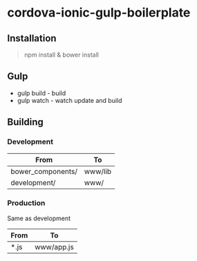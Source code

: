 # cordova-ionic-gulp-boilerplate

## Installation

> npm install & bower install

## Gulp

* gulp build - build
* gulp watch - watch update and build

## Building

### Development
From | To
---|---
bower_components/ | www/lib
development/ | www/

### Production
Same as development

From | To
---|---
*.js | www/app.js
